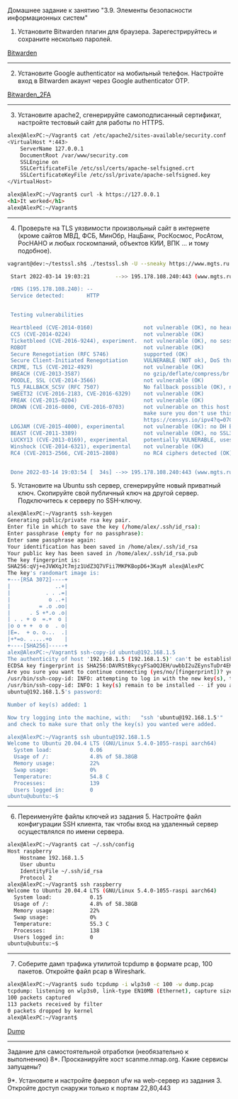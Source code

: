 Домашнее задание к занятию "3.9. Элементы безопасности информационных систем"
1. Установите Bitwarden плагин для браузера. Зарегестрируйтесь и сохраните несколько паролей.

[Bitwarden](https://github.com/PukOFF/DevOps/blob/main/Linux/bitwarde.png)

***

2. Установите Google authenticator на мобильный телефон. Настройте вход в Bitwarden акаунт через Google authenticator OTP.

[Bitwarden_2FA](https://github.com/PukOFF/DevOps/blob/main/Linux/Bitwarden_2FA.png)

***

3. Установите apache2, сгенерируйте самоподписанный сертификат, настройте тестовый сайт для работы по HTTPS.

```bash
alex@AlexPC:~/Vagrant$ cat /etc/apache2/sites-available/security.conf 
<VirtualHost *:443>
    ServerName 127.0.0.1
    DocumentRoot /var/www/security.com
    SSLEngine on
    SSLCertificateFile /etc/ssl/certs/apache-selfsigned.crt
    SSLCertificateKeyFile /etc/ssl/private/apache-selfsigned.key
</VirtualHost>
```
```html
alex@AlexPC:~/Vagrant$ curl -k https://127.0.0.1
<h1>It worked</h1>
alex@AlexPC:~/Vagrant$ 
```

***

4. Проверьте на TLS уязвимости произвольный сайт в интернете (кроме сайтов МВД, ФСБ, МинОбр, НацБанк, РосКосмос, РосАтом, РосНАНО и любых госкомпаний, объектов КИИ, ВПК ... и тому подобное).

```bash
vagrant@dev:~/testssl.sh$ ./testssl.sh -U --sneaky https://www.mgts.ru

 Start 2022-03-14 19:03:21        -->> 195.178.108.240:443 (www.mgts.ru) <<--

 rDNS (195.178.108.240): --
 Service detected:       HTTP


 Testing vulnerabilities 

 Heartbleed (CVE-2014-0160)                not vulnerable (OK), no heartbeat extension
 CCS (CVE-2014-0224)                       not vulnerable (OK)
 Ticketbleed (CVE-2016-9244), experiment.  not vulnerable (OK), no session ticket extension
 ROBOT                                     not vulnerable (OK)
 Secure Renegotiation (RFC 5746)           supported (OK)
 Secure Client-Initiated Renegotiation     VULNERABLE (NOT ok), DoS threat (6 attempts)
 CRIME, TLS (CVE-2012-4929)                not vulnerable (OK)
 BREACH (CVE-2013-3587)                    no gzip/deflate/compress/br HTTP compression (OK)  - only supplied "/" tested
 POODLE, SSL (CVE-2014-3566)               not vulnerable (OK)
 TLS_FALLBACK_SCSV (RFC 7507)              No fallback possible (OK), no protocol below TLS 1.2 offered
 SWEET32 (CVE-2016-2183, CVE-2016-6329)    not vulnerable (OK)
 FREAK (CVE-2015-0204)                     not vulnerable (OK)
 DROWN (CVE-2016-0800, CVE-2016-0703)      not vulnerable on this host and port (OK)
                                           make sure you don't use this certificate elsewhere with SSLv2 enabled services
                                           https://censys.io/ipv4?q=07C7B2E18F4720D00179805BAE36CFF442CC0E0A2F107D015FC2554A9927A554 could help you to find out
 LOGJAM (CVE-2015-4000), experimental      not vulnerable (OK): no DH EXPORT ciphers, no common prime detected
 BEAST (CVE-2011-3389)                     not vulnerable (OK), no SSL3 or TLS1
 LUCKY13 (CVE-2013-0169), experimental     potentially VULNERABLE, uses cipher block chaining (CBC) ciphers with TLS. Check patches
 Winshock (CVE-2014-6321), experimental    not vulnerable (OK)
 RC4 (CVE-2013-2566, CVE-2015-2808)        no RC4 ciphers detected (OK)


 Done 2022-03-14 19:03:54 [  34s] -->> 195.178.108.240:443 (www.mgts.ru) <<--
```

5. Установите на Ubuntu ssh сервер, сгенерируйте новый приватный ключ. Скопируйте свой публичный ключ на другой сервер. Подключитесь к серверу по SSH-ключу.

```bash
alex@AlexPC:~/Vagrant$ ssh-keygen 
Generating public/private rsa key pair.
Enter file in which to save the key (/home/alex/.ssh/id_rsa): 
Enter passphrase (empty for no passphrase): 
Enter same passphrase again: 
Your identification has been saved in /home/alex/.ssh/id_rsa
Your public key has been saved in /home/alex/.ssh/id_rsa.pub
The key fingerprint is:
SHA256:qVj+eJVWXqJt7mjz1UdZ3Q7VFii7MKPKBopD6+3KayM alex@AlexPC
The key's randomart image is:
+---[RSA 3072]----+
|              ..+|
|           . . .=|
|            o ..+|
|         = .o .oo|
|      . S +*.o .o|
| . . + o  =.+  o |
|o o + +  o o  . o|
|E=.  + o. o...  .|
|+*=o. .....+o    |
+----[SHA256]-----+
alex@AlexPC:~/Vagrant$ ssh-copy-id ubuntu@192.168.1.5
The authenticity of host '192.168.1.5 (192.168.1.5)' can't be established.
ECDSA key fingerprint is SHA256:DAVRStBkycyFSaOQJEH/uwbbI2uZEynsTuDr4EKNfIE.
Are you sure you want to continue connecting (yes/no/[fingerprint])? yes
/usr/bin/ssh-copy-id: INFO: attempting to log in with the new key(s), to filter out any that are already installed
/usr/bin/ssh-copy-id: INFO: 1 key(s) remain to be installed -- if you are prompted now it is to install the new keys
ubuntu@192.168.1.5's password: 

Number of key(s) added: 1

Now try logging into the machine, with:   "ssh 'ubuntu@192.168.1.5'"
and check to make sure that only the key(s) you wanted were added.

alex@AlexPC:~/Vagrant$ ssh ubuntu@192.168.1.5
Welcome to Ubuntu 20.04.4 LTS (GNU/Linux 5.4.0-1055-raspi aarch64)
  System load:            0.06
  Usage of /:             4.8% of 58.38GB
  Memory usage:           22%
  Swap usage:             0%
  Temperature:            54.8 C
  Processes:              139
  Users logged in:        0
ubuntu@ubuntu:~$ 
```

***

6. Переименуйте файлы ключей из задания 5. Настройте файл конфигурации SSH клиента, так чтобы вход на удаленный сервер осуществлялся по имени сервера.

```bash
alex@AlexPC:~/Vagrant$ cat ~/.ssh/config 
Host raspberry
	Hostname 192.168.1.5
	User ubuntu
	IdentityFile ~/.ssh/id_rsa
	Protocol 2
alex@AlexPC:~/Vagrant$ ssh raspberry
Welcome to Ubuntu 20.04.4 LTS (GNU/Linux 5.4.0-1055-raspi aarch64)
  System load:            0.15
  Usage of /:             4.8% of 58.38GB
  Memory usage:           22%
  Swap usage:             0%
  Temperature:            55.3 C
  Processes:              138
  Users logged in:        0
ubuntu@ubuntu:~$ 
```

***

7. Соберите дамп трафика утилитой tcpdump в формате pcap, 100 пакетов. Откройте файл pcap в Wireshark.

```bash
alex@AlexPC:~/Vagrant$ sudo tcpdump -i wlp3s0 -c 100 -w dump.pcap
tcpdump: listening on wlp3s0, link-type EN10MB (Ethernet), capture size 262144 bytes
100 packets captured
113 packets received by filter
0 packets dropped by kernel
alex@AlexPC:~/Vagrant$
```

[Dump](https://github.com/PukOFF/DevOps/blob/main/Linux/dump.png)

***


Задание для самостоятельной отработки (необязательно к выполнению)
8*. Просканируйте хост scanme.nmap.org. Какие сервисы запущены?

9*. Установите и настройте фаервол ufw на web-сервер из задания 3. Откройте доступ снаружи только к портам 22,80,443